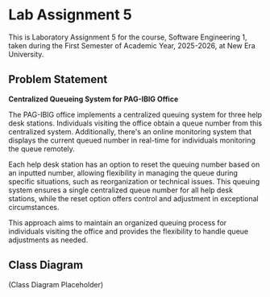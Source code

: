 # Lab Assignment 5
This is Laboratory Assignment 5 for the course, Software Engineering 1, taken during the First Semester of Academic Year, 2025-2026, at New Era University.

## Problem Statement
**Centralized Queueing System for PAG-IBIG Office**
<p>The PAG-IBIG office implements a centralized queuing system for three help desk stations. Individuals visiting the office obtain a queue number from this centralized system. Additionally, there's an online monitoring system that displays the current queued number in real-time for individuals monitoring the queue remotely.

Each help desk station has an option to reset the queuing number based on an inputted number, allowing flexibility in managing the queue during specific situations, such as reorganization or technical issues. This queuing system ensures a single centralized queue number for all help desk stations, while the reset option offers control and adjustment in exceptional circumstances.

This approach aims to maintain an organized queuing process for individuals visiting the office and provides the flexibility to handle queue adjustments as needed.</p>

## Class Diagram
(Class Diagram Placeholder)
